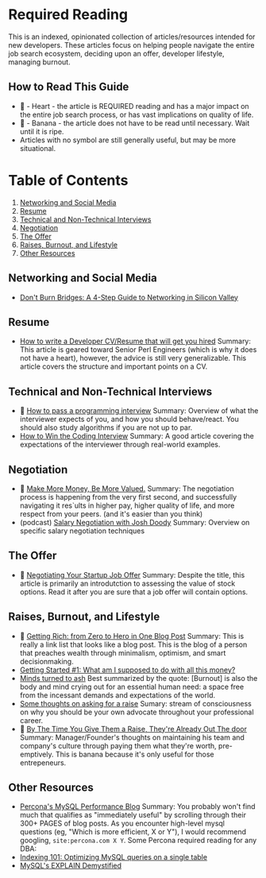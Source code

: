 # Required Reading

This is an indexed, opinionated collection of articles/resources intended for new developers. These articles focus on helping people navigate the entire job search ecosystem, deciding upon an offer, developer lifestyle, managing burnout. 

## How to Read This Guide
* 💓 - Heart - the article is REQUIRED reading and has a major impact on the entire job search process, or has vast implications on quality of life.
* 🍌 - Banana - the article does not have to be read until necessary. Wait until it is ripe.
* Articles with no symbol are still generally useful, but may be more situational.

# Table of Contents
1. [Networking and Social Media](#networking-and-social-media)
2. [Resume](#resume)
3. [Technical and Non-Technical Interviews](#technical-and-non-technical-interviews)
4. [Negotiation](#negotiation)
5. [The Offer](#the-offer)
6. [Raises, Burnout, and Lifestyle](#raises-burnout-and-lifestyle)
7. [Other Resources](#other-resources)

## Networking and Social Media
* [Don't Burn Bridges: A 4-Step Guide to Networking in Silicon Valley](https://www.giftrocket.com/blog/dont-burn-bridges)

## Resume
* [How to write a Developer CV/Resume that will get you hired](www.slideshare.net/perlcareers/how-to-write-a-developer-cvrsum-that-will-get-you-hired) Summary: This article is geared toward Senior Perl Engineers (which is why it does not have a heart), however, the advice is still very generalizable. This article covers the structure and important points on a CV.

## Technical and Non-Technical Interviews
* 💓 [How to pass a programming interview](http://blog.triplebyte.com/how-to-pass-a-programming-interview) Summary: Overview of what the interviewer expects of you, and how you should behave/react. You should also study algorithms if you are not up to par. 
* [How to Win the Coding Interview](https://blog.devmastery.com/how-to-win-the-coding-interview-71ae7102d685#.z7f8gtc75) Summary: A good article covering the expectations of the interviewer through real-world examples.

## Negotiation
* 💓 [Make More Money, Be More Valued.](http://www.kalzumeus.com/2012/01/23/salary-negotiation/) Summary: The negotiation process is happening from the very first second, and successfully navigating it res`ults in higher pay, higher quality of life, and more respect from your peers. (and it's easier than you think)
* (podcast) [Salary Negotiation with Josh Doody](http://www.kalzumeus.com/2016/06/03/kalzumeus-podcast-episode-12-salary-negotiation-with-josh-doody/) Summary: Overview on specific salary negotiation techniques

## The Offer
* 🍌 [Negotiating Your Startup Job Offer](rob.by/2013/negotiating-your-startup-job-offer) Summary: Despite the title, this article is primarily an introdutction to assessing the value of stock options. Read it after you are sure that a job offer will contain options.

## Raises, Burnout, and Lifestyle
* 💓 [Getting Rich: from Zero to Hero in One Blog Post](www.mrmoneymustache.com/2013/02/22/getting-rich-from-zero-to-hero-in-one-blog-post/) Summary: This is really a link list that looks like a blog post. This is the blog of a person that preaches wealth through minimalism, optimism, and smart decisionmaking. 
 * [Getting Started #1: What am I supposed to do with all this money?](www.mrmoneymustache.com/2011/04/10/post-4-what-am-i-supposed-to-do-with-all-this-money/) 
* [Minds turned to ash](https://www.1843magazine.com/features/minds-turned-to-ash) Best summarized by the quote: [Burnout] is also the body and mind crying out for an essential human need: a space free from the incessant demands and expectations of the world.
* [Some thoughts on asking for a raise](http://heidiroizen.tumblr.com/post/100265592165/some-thoughts-on-asking-for-a-raise) Sumary: stream of consciousness on why you should be your own advocate throughout your professional career.
* 🍌 [By The Time You Give Them a Raise, They're Already Out The door](http://saastr.quora.com/By-The-Time-You-Give-Them-a-Raise-They%E2%80%99re-Already-Out-The-Door) Summary: Manager/Founder's thoughts on maintaining his team and company's culture through paying them what they're worth, pre-emptively. This is banana because it's only useful for those entrepeneurs.

## Other Resources
* [Percona's MySQL Performance Blog](https://www.percona.com/blog/) Summary: You probably won't find much that qualifies as "immediately useful" by scrolling through their 300+ PAGES of blog posts. As you encounter high-level mysql questions (eg, "Which is more efficient, X or Y"), I would recommend googling, `site:percona.com X Y`. Some Percona required reading for any DBA:
 * [Indexing 101: Optimizing MySQL queries on a single table](https://www.percona.com/blog/2015/04/27/indexing-101-optimizing-mysql-queries-on-a-single-table/)
 * [MySQL's EXPLAIN Demystified](https://www.youtube.com/watch?v=ZoLoIFW1H6g) 
